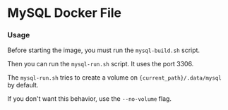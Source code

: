 # MySQL Docker File

### Usage 

Before starting the image, you must run the `mysql-build.sh` script.

Then you can run the `mysql-run.sh` script. It uses the port 3306.

The `mysql-run.sh` tries to create a volume on `{current_path}/.data/mysql` by default.

If you don't want this behavior, use the `--no-volume` flag.